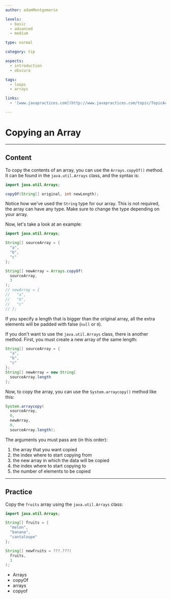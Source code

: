 ```yaml
---
author: adamMontgomerie

levels:
  - basic
  - advanced
  - medium

type: normal

category: tip

aspects:
  - introduction
  - obscura

tags:
  - loops
  - arrays

links:
  - '[www.javapractices.com](http://www.javapractices.com/topic/TopicAction.do?Id=3){website}'

---
```


# Copying an Array

---
## Content

To copy the contents of an array, you can use the `Arrays.copyOf()` method. It can be found in the `java.util.Arrays` class, and the syntax is:

```java
import java.util.Arrays;

copyOf(String[] original, int newLength);
```

Notice how we've used the `String` type for our array. This is not required, the array can have any type. Make sure to change the type depending on your array.

Now, let's take a look at an example:

```java
import java.util.Arrays;

String[] sourceArray = {
  "a",
  "b",
  "c"
};

String[] newArray = Arrays.copyOf(
  sourceArray,
  3
);
// newArray = {
//   "a",
//   "b",
//   "c"
// };
```

If you specify a length that is bigger than the original array, all the extra elements will be padded with false (`null` or `0`).

If you don't want to use the `java.util.Arrays` class, there is another method. First, you must create a new array of the same length:

```java
String[] sourceArray = {
  "a",
  "b",
  "c"
};
String[] newArray = new String[
  sourceArray.length
];
```

Now, to copy the array, you can use the `System.arraycopy()` method like this:

```java
System.arraycopy(
  sourceArray, 
  0,
  newArray,
  0, 
  sourceArray.length);
```

The arguments you must pass are (in this order):
1. the array that you want copied
2. the index where to start copying from
3. the new array in which the data will be copied
4. the index where to start copying to
5. the number of elements to be copied

---
## Practice

Copy the `fruits` array using the `java.util.Arrays` class:

```java
import java.util.Arrays;

String[] fruits = {
  "melon",
  "banana",
  "cantaloupe"
};

String[] newFruits = ???.???(
  fruits,
  3
);
```

* Arrays
* copyOf
* arrays
* copyof
